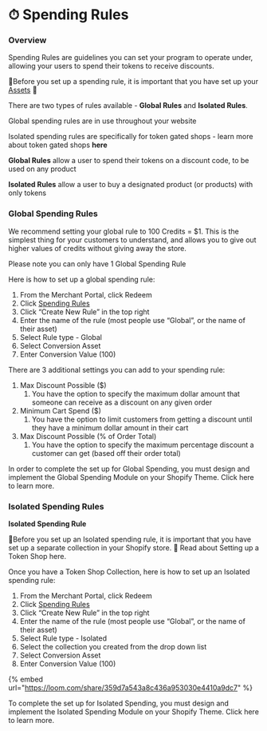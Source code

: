 # ⏱ Spending Rules

### **Overview**

Spending Rules are guidelines you can set your program to operate under, allowing your users to spend their tokens to receive discounts.

🚨Before you set up a spending rule, it is important that you have set up your [Assets](../assets.md) 🚨

There are two types of rules available - **Global Rules** and **Isolated Rules**.

Global spending rules are in use throughout your website

Isolated spending rules are specifically for token gated shops - learn more about token gated shops **here**

**Global Rules** allow a user to spend their tokens on a discount code, to be used on any product

**Isolated Rules** allow a user to buy a designated product (or products) with only tokens

### **Global Spending Rules**

We recommend setting your global rule to 100 Credits = $1. This is the simplest thing for your customers to understand, and allows you to give out higher values of credits without giving away the store.

Please note you can only have 1 Global Spending Rule

Here is how to set up a global spending rule:

1. From the Merchant Portal, click Redeem
2. Click [Spending Rules](https://manage.buildwithtoki.com/redeem/spending-rules)
3. Click “Create New Rule” in the top right
4. Enter the name of the rule (most people use “Global”, or the name of their asset)
5. Select Rule type - Global
6. Select Conversion Asset
7. Enter Conversion Value (100)

There are 3 additional settings you can add to your spending rule:

1. Max Discount Possible ($)
   1. You have the option to specify the maximum dollar amount that someone can receive as a discount on any given order
2. Minimum Cart Spend ($)
   1. You have the option to limit customers from getting a discount until they have a minimum dollar amount in their cart
3. Max Discount Possible (% of Order Total)
   1. You have the option to specify the maximum percentage discount a customer can get (based off their order total)

In order to complete the set up for Global Spending, you must design and implement the Global Spending Module on your Shopify Theme. Click here to learn more.

### **Isolated Spending Rules**

**Isolated Spending Rule**

🚨Before you set up an Isolated spending rule, it is important that you have set up a separate collection in your Shopify store. 🚨 Read about Setting up a Token Shop here.

Once you have a Token Shop Collection, here is how to set up an Isolated spending rule:

1. From the Merchant Portal, click Redeem
2. Click [Spending Rules](https://manage.buildwithtoki.com/redeem/spending-rules)
3. Click “Create New Rule” in the top right
4. Enter the name of the rule (most people use “Global”, or the name of their asset)
5. Select Rule type - Isolated
6. Select the collection you created from the drop down list
7. Select Conversion Asset
8. Enter Conversion Value (100)

{% embed url="https://loom.com/share/359d7a543a8c436a953030e4410a9dc7" %}

To complete the set up for Isolated Spending, you must design and implement the Isolated Spending Module on your Shopify Theme. Click here to learn more.







